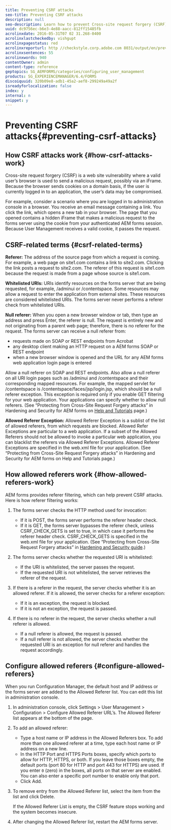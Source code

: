 ```yaml
---
title: Preventing CSRF attacks
seo-title: Preventing CSRF attacks
description: null
seo-description: Learn how to prevent Cross-site request forgery (CSRF) attacks and safeguard user data from being compromised.
uuid: dc9756ec-b6e3-4e88-aacc-812ff15485fb
acrolinxdate: 2016-05-31T07 02 31.268-0400
acrolinxlastcheckedby: vishgupt
acrolinxpagestatus: red
acrolinxreporturl: http //checkstyle.corp.adobe.com 8031/output/en/preventing_csrf_attacks_admin_5e12de0b318c6865_2352_report.xml
acrolinxsentences: 55
acrolinxwords: 940
contentOwner: admin
content-type: reference
geptopics: SG_AEMFORMS/categories/configuring_user_management
products: SG_EXPERIENCEMANAGER/6.4/FORMS
discoiquuid: 320b09e8-adb1-45a2-aef8-299249a49a2f
isreadyforlocalization: false
index: y
internal: n
snippet: y
---
```


# Preventing CSRF attacks{#preventing-csrf-attacks}

## How CSRF attacks work {#how-csrf-attacks-work}

Cross-site request forgery (CSRF) is a web site vulnerability where a valid user’s browser is used to send a malicious request, possibly via an iFrame. Because the browser sends cookies on a domain basis, if the user is currently logged in to an application, the user’s data may be compromised.

For example, consider a scenario where you are logged in to administration console in a browser. You receive an email message containing a link. You click the link, which opens a new tab in your browser. The page that you opened contains a hidden iFrame that makes a malicious request to the forms server using the cookie from your authenticated AEM forms session. Because User Management receives a valid cookie, it passes the request.

## CSRF-related terms {#csrf-related-terms}

**Referer:** The address of the source page from which a request is coming. For example, a web page on site1.com contains a link to site2.com. Clicking the link posts a request to site2.com. The referer of this request is site1.com because the request is made from a page whose source is site1.com.

**Whitelisted URIs:** URIs identify resources on the forms server that are being requested, for example, /adminui or /contentspace. Some resources may allow a request to enter the application from external sites. These resources are considered whitelisted URIs. The forms server never performs a referer check from whitelisted URIs.

**Null referer:** When you open a new browser window or tab, then type an address and press Enter, the referer is null. The request is entirely new and not originating from a parent web page; therefore, there is no referer for the request. The forms server can receive a null referer from:

* requests made on SOAP or REST endpoints from Acrobat
* any desktop client making an HTTP request on a AEM forms SOAP or REST endpoint
* when a new browser window is opened and the URL for any AEM forms web application login page is entered

Allow a null referer on SOAP and REST endpoints. Also allow a null referer on all URI login pages such as /adminui and /contentspace and their corresponding mapped resources. For example, the mapped servlet for /contentspace is /contentspace/faces/jsp/login.jsp, which should be a null referer exception. This exception is required only if you enable GET filtering for your web application. Your applications can specify whether to allow null referers. (See “Protecting from Cross-Site Request Forgery attacks” in Hardening and Security for AEM forms on [Help and Tutorials](/forms/using/topics) page.)

**Allowed Referer Exception:** Allowed Referer Exception is a sublist of the list of allowed referers, from which requests are blocked. Allowed Refer Exceptions are particular to a web application. If a subset of the Allowed Referers should not be allowed to invoke a particular web application, you can blacklist the referers via Allowed Referer Exceptions. Allowed Referer Exceptions are specified in the web.xml file for your application. (See “Protecting from Cross-Site Request Forgery attacks” in Hardening and Security for AEM forms on Help and Tutorials page.)

## How allowed referers work {#how-allowed-referers-work}

AEM forms provides referer filtering, which can help prevent CSRF attacks. Here is how referer filtering works:

1. The forms server checks the HTTP method used for invocation:

    * If it is POST, the forms server performs the referer header check.
    * If it is GET, the forms server bypasses the referer check, unless CSRF_CHECK_GETS is set to true, in which case it performs the referer header check. CSRF_CHECK_GETS is specified in the web.xml file for your application. (See “Protecting from Cross-Site Request Forgery attacks” in [Hardening and Security guide](http://help.adobe.com/en_US/livecycle/11.0/HardeningSecurity/index.html).)

1. The forms server checks whether the requested URI is whitelisted:

    * If the URI is whitelisted, the server passes the request.
    * If the requested URI is not whitelisted, the server retrieves the referer of the request.

1. If there is a referer in the request, the server checks whether it is an allowed referer. If it is allowed, the server checks for a referer exception:

    * If it is an exception, the request is blocked.
    * If it is not an exception, the request is passed.

1. If there is no referer in the request, the server checks whether a null referer is allowed.

    * If a null referer is allowed, the request is passed.
    * If a null referer is not allowed, the server checks whether the requested URI is an exception for null referer and handles the request accordingly.

## Configure allowed referers {#configure-allowed-referers}

When you run Configuration Manager, the default host and IP address or the forms server are added to the Allowed Referer list. You can edit this list in administration console.

1. In administration console, click Settings &gt; User Management &gt; Configuration &gt; Configure Allowed Referer URL’s. The Allowed Referer list appears at the bottom of the page.
1. To add an allowed referer:

    * Type a host name or IP address in the Allowed Referers box. To add more than one allowed referer at a time, type each host name or IP address on a new line. 
    * In the HTTP Port and HTTPS Ports boxes, specify which ports to allow for HTTP, HTTPS, or both. If you leave those boxes empty, the default ports (port 80 for HTTP and port 443 for HTTPS) are used. If you enter `0` (zero) in the boxes, all ports on that server are enabled. You can also enter a specific port number to enable only that port.
    * Click Add.

1. To remove entry from the Allowed Referer list, select the item from the list and click Delete.

   If the Allowed Referer List is empty, the CSRF feature stops working and the system becomes insecure.

1. After changing the Allowed Referer list, restart the AEM forms server.

